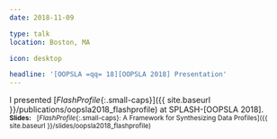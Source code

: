 ```yaml
---
date: 2018-11-09

type: talk
location: Boston, MA

icon: desktop

headline: '[OOPSLA =qq= 18][OOPSLA 2018] Presentation'
---
```


I presented [_FlashProfile_{:.small-caps}]({{ site.baseurl }}/publications/oopsla2018_flashprofile) at SPLASH-[OOPSLA 2018].
<br>
<small>**Slides:** &nbsp; [_FlashProfile_{:.small-caps}: A Framework for Synthesizing Data Profiles]({{ site.baseurl }}/slides/oopsla2018_flashprofile)</small>
